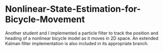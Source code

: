 # Nonlinear-State-Estimation-for-Bicycle-Movement
Another student and I implemented a particle filter to track the position and heading of a nonlinear bicycle model as it moves in 2D space. An extended Kalman filter implementation is also included in its appropriate branch.
